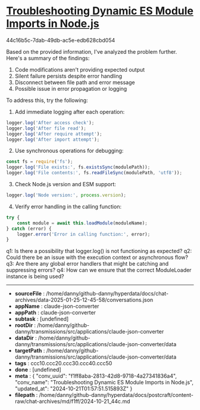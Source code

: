 # [Troubleshooting Dynamic ES Module Imports in Node.js](https://claude.ai/chat/f1ff8aba-2813-42d8-9718-4a27341836a4)

44c16b5c-7dab-49db-ac5e-edb628cbd054

 Based on the provided information, I've analyzed the problem further. Here's a summary of the findings:

1. Code modifications aren't providing expected output
2. Silent failure persists despite error handling
3. Disconnect between file path and error message
4. Possible issue in error propagation or logging

To address this, try the following:

1. Add immediate logging after each operation:
```javascript
logger.log('After access check');
logger.log('After file read');
logger.log('After require attempt');
logger.log('After import attempt');
```

2. Use synchronous operations for debugging:
```javascript
const fs = require('fs');
logger.log('File exists:', fs.existsSync(modulePath));
logger.log('File contents:', fs.readFileSync(modulePath, 'utf8'));
```

3. Check Node.js version and ESM support:
```javascript
logger.log('Node version:', process.version);
```

4. Verify error handling in the calling function:
```javascript
try {
    const module = await this.loadModule(moduleName);
} catch (error) {
    logger.error('Error in calling function:', error);
}
```

q1: Is there a possibility that logger.log() is not functioning as expected?
q2: Could there be an issue with the execution context or asynchronous flow?
q3: Are there any global error handlers that might be catching and suppressing errors?
q4: How can we ensure that the correct ModuleLoader instance is being used?

---

* **sourceFile** : /home/danny/github-danny/hyperdata/docs/chat-archives/data-2025-01-25-12-45-58/conversations.json
* **appName** : claude-json-converter
* **appPath** : claude-json-converter
* **subtask** : [undefined]
* **rootDir** : /home/danny/github-danny/transmissions/src/applications/claude-json-converter
* **dataDir** : /home/danny/github-danny/transmissions/src/applications/claude-json-converter/data
* **targetPath** : /home/danny/github-danny/transmissions/src/applications/claude-json-converter/data
* **tags** : ccc10.ccc20.ccc30.ccc40.ccc50
* **done** : [undefined]
* **meta** : {
  "conv_uuid": "f1ff8aba-2813-42d8-9718-4a27341836a4",
  "conv_name": "Troubleshooting Dynamic ES Module Imports in Node.js",
  "updated_at": "2024-10-21T01:57:51.515893Z"
}
* **filepath** : /home/danny/github-danny/hyperdata/docs/postcraft/content-raw/chat-archives/md/f1ff/2024-10-21_44c.md